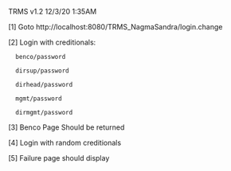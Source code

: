 TRMS v1.2 12/3/20 1:35AM

[1] Goto http://localhost:8080/TRMS_NagmaSandra/login.change

[2] Login with creditionals: 

      benco/password
      
      dirsup/password
      
      dirhead/password
      
      mgmt/password
      
      dirmgmt/password

[3] Benco Page Should be returned 

[4] Login with random creditionals 

[5] Failure page should display

